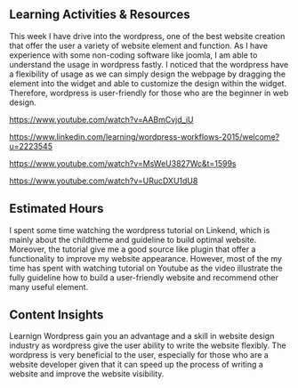 ## Learning Activities & Resources
This week I have drive into the wordpress, one of the best website creation that offer the user a variety of website element and function. As I have experience with some non-coding software like joomla, I am able to understand the usage in wordpress fastly. I noticed that the wordpress have a flexibility of usage as we can simply design the webpage by dragging the element into the widget and able to customize the design within the widget. Therefore, wordpress is user-friendly for those who are the beginner in web design.

https://www.youtube.com/watch?v=AABmCvjd_iU

https://www.linkedin.com/learning/wordpress-workflows-2015/welcome?u=2223545

https://www.youtube.com/watch?v=MsWeU3827Wc&t=1599s

https://www.youtube.com/watch?v=URucDXU1dU8

## Estimated Hours
I spent some time watching the wordpress tutorial on Linkend, which is mainly about the childtheme and guideline to build optimal website. Moreover, the tutorial give me a good source like plugin that offer a functionality to improve my website appearance. However, most of the my time has spent with watching tutorial on Youtube as the video illustrate the fully guideline how to build a user-friendly website and recommend other many useful element. 

## Content Insights
Learnign Wordpress gain you an advantage and a skill in website design industry as wordpress give the user ability to write the website flexibly. The wordpress is very beneficial to the user, especially for those who are a website developer given that it can speed up the process of writing a website and improve the website visibility.
